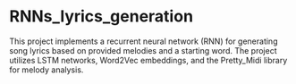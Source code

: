 # RNNs_lyrics_generation
This project implements a recurrent neural network (RNN) for generating song lyrics based on provided melodies and a starting word. The project utilizes LSTM networks, Word2Vec embeddings, and the Pretty_Midi library for melody analysis.
